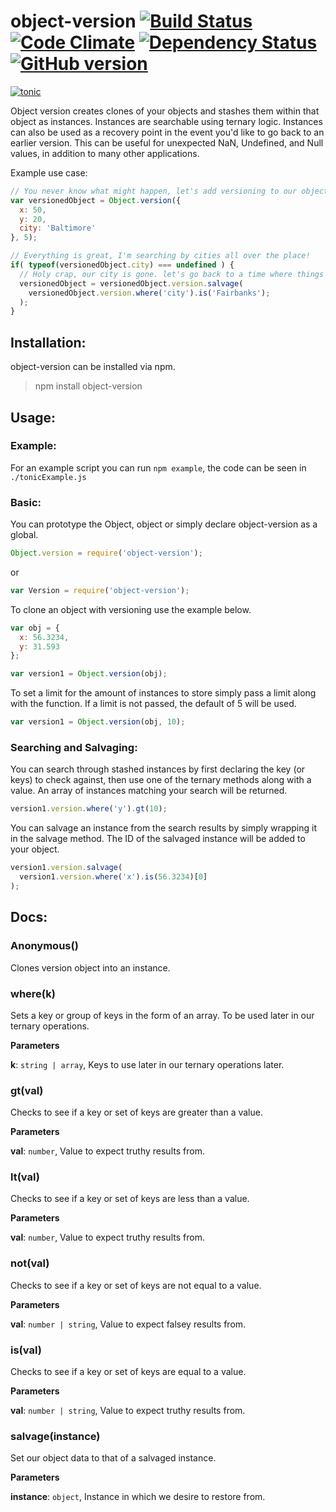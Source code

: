 # object-version [![Build Status](https://travis-ci.org/wski/object-version.svg?branch=master)](https://travis-ci.org/wski/object-version) [![Code Climate](https://codeclimate.com/github/wski/object-version/badges/gpa.svg)](https://codeclimate.com/github/wski/object-version) [![Dependency Status](https://david-dm.org/wski/object-version.svg)](https://david-dm.org/wski/object-version) [![GitHub version](https://badge.fury.io/gh/wski%2Fobject-version.svg)](https://badge.fury.io/gh/wski%2Fobject-version)
 [![tonic](https://i.gyazo.com/a1182f8628b536562b615598ef46fb96.png)](https://tonicdev.com/npm/object-version)

Object version creates clones of your objects and stashes them within that
object as instances. Instances are searchable using ternary logic. Instances
can also be used as a recovery point in the event you'd like to go back to an
earlier version. This can be useful for unexpected NaN, Undefined, and Null
values, in addition to many other applications.


Example use case:

```javascript
// You never know what might happen, let's add versioning to our object.
var versionedObject = Object.version({
  x: 50,
  y: 20,
  city: 'Baltimore'
}, 5);

// Everything is great, I'm searching by cities all over the place!
if( typeof(versionedObject.city) === undefined ) {
  // Holy crap, our city is gone. let's go back to a time where things were better.
  versionedObject = versionedObject.version.salvage(
    versionedObject.version.where('city').is('Fairbanks');
  );
}
```

## Installation:
object-version can be installed via npm.
> npm install object-version

## Usage:

### Example:

For an example script you can run `npm example`, the code can be seen in `./tonicExample.js`

### Basic:

You can prototype the Object, object or simply declare object-version as a global.

```javascript
Object.version = require('object-version');
```
or

```javascript
var Version = require('object-version');
```
To clone an object with versioning use the example below.

```javascript
var obj = {
  x: 56.3234,
  y: 31.593
};

var version1 = Object.version(obj);
```

To set a limit for the amount of instances to store simply pass a limit along with the function.
If a limit is not passed, the default of 5 will be used.

```javascript
var version1 = Object.version(obj, 10);
```

### Searching and Salvaging:

You can search through stashed instances by first declaring the key (or keys) to check
against, then use one of the ternary methods along with a value. An array of instances
matching your search will be returned.

```javascript
version1.version.where('y').gt(10);
```

You can salvage an instance from the search results by simply wrapping it in the salvage method.
The ID of the salvaged instance will be added to your object.

```javascript
version1.version.salvage(
  version1.version.where('x').is(56.3234)[0]
);
```

## Docs:


### Anonymous()

Clones version object into an instance.



### where(k)

Sets a key or group of keys in the form of an array. To be used later in our ternary operations.

**Parameters**

**k**: `string | array`, Keys to use later in our ternary operations later.



### gt(val)

Checks to see if a key or set of keys are greater than a value.

**Parameters**

**val**: `number`, Value to expect truthy results from.



### lt(val)

Checks to see if a key or set of keys are less than a value.

**Parameters**

**val**: `number`, Value to expect truthy results from.



### not(val)

Checks to see if a key or set of keys are not equal to a value.

**Parameters**

**val**: `number | string`, Value to expect falsey results from.



### is(val)

Checks to see if a key or set of keys are equal to a value.

**Parameters**

**val**: `number | string`, Value to expect truthy results from.



### salvage(instance)

Set our object data to that of a salvaged instance.

**Parameters**

**instance**: `object`, Instance in which we desire to restore from.
